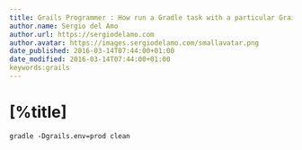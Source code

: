 ```yaml
---
title: Grails Programmer : How run a Gradle task with a particular Grails 3 environment?
author.name: Sergio del Amo
author.url: https://sergiodelamo.com
author.avatar: https://images.sergiodelamo.com/smallavatar.png 
date_published: 2016-03-14T07:44:00+01:00
date_modified: 2016-03-14T07:44:00+01:00
keywords:grails
---
```


# [%title]

```
gradle -Dgrails.env=prod clean
```
